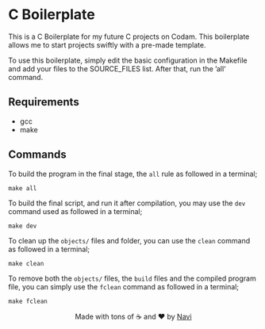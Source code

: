 # C Boilerplate

This is a C Boilerplate for my future C projects on Codam. This boilerplate allows me to start projects swiftly with a pre-made template.

To use this boilerplate, simply edit the basic configuration in the Makefile and add your files to the SOURCE_FILES list. After that, run the ’all‘ command.

## Requirements

- gcc
- make

## Commands

To build the program in the final stage, the `all` rule as followed in a terminal;
```
make all
```

To build the final script, and run it after compilation, you may use the `dev` command used as followed in a terminal;
```
make dev
```

To clean up the `objects/` files and folder, you can use the `clean` command as followed in a terminal;
```
make clean
```

To remove both the `objects/` files, the `build` files and the compiled program file, you can simply use the `fclean` command as followed in a terminal;
```
make fclean
```

<div align=center>Made with tons of ☕ and ❤️ by <a href="https://github.com/naviisml">Navi</a></div>
